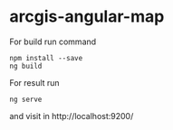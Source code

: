 # arcgis-angular-map

For build run command
```
npm install --save
ng build
```

For result run
```
ng serve
```
and visit in http://localhost:9200/
